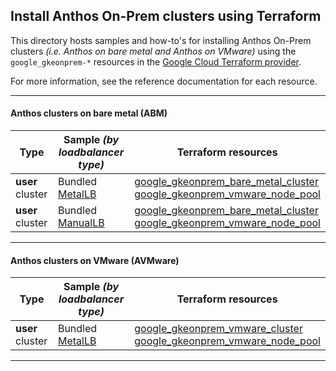 ## Install Anthos On-Prem clusters using Terraform

This directory hosts samples and how-to's for installing Anthos On-Prem clusters
_(i.e. Anthos on bare metal and Anthos on VMware)_ using the
`google_gkeonprem-*` resources in the
[Google Cloud Terraform provider](https://registry.terraform.io/providers/hashicorp/google/latest/docs).

For more information, see the reference documentation for each resource.

---

#### Anthos clusters on bare metal (ABM)

| Type             | Sample _(by loadbalancer type)_                  | Terraform resources | 
| ---------------- | ----------------------------------------------   | ------------------- |
| **user** cluster | Bundled [MetalLB](./abm_user_cluster_metallb/)   | [google_gkeonprem_bare_metal_cluster](https://registry.terraform.io/providers/hashicorp/google-beta/latest/docs/resources/gkeonprem_bare_metal_cluster) </br> [google_gkeonprem_vmware_node_pool](https://registry.terraform.io/providers/hashicorp/google-beta/latest/docs/resources/gkeonprem_vmware_node_pool) | 
| **user** cluster | Bundled [ManualLB](./abm_user_cluster_manuallb/) | [google_gkeonprem_bare_metal_cluster](https://registry.terraform.io/providers/hashicorp/google-beta/latest/docs/resources/gkeonprem_bare_metal_cluster) </br> [google_gkeonprem_vmware_node_pool](https://registry.terraform.io/providers/hashicorp/google-beta/latest/docs/resources/gkeonprem_vmware_node_pool) | 

---

#### Anthos clusters on VMware (AVMware)

| Type             | Sample _(by loadbalancer type)_                 | Terraform resources | 
| ---------------- | ----------------------------------------------- | ------------------- |
| **user** cluster | Bundled [MetalLB](./avmw_user_cluster_metallb/) | [google_gkeonprem_vmware_cluster](https://registry.terraform.io/providers/hashicorp/google-beta/latest/docs/resources/gkeonprem_vmware_cluster) </br> [google_gkeonprem_vmware_node_pool](https://registry.terraform.io/providers/hashicorp/google-beta/latest/docs/resources/gkeonprem_vmware_node_pool) | 

---
